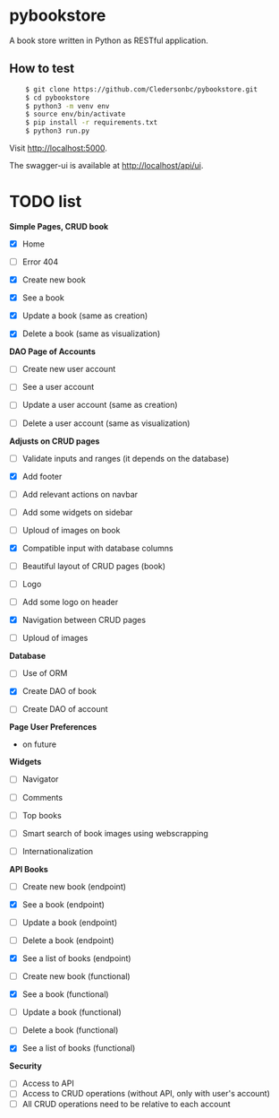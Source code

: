 # pybookstore
A book store written in Python as RESTful application.

## How to test
```bash
	$ git clone https://github.com/Cledersonbc/pybookstore.git
	$ cd pybookstore
	$ python3 -m venv env
	$ source env/bin/activate
	$ pip install -r requirements.txt
	$ python3 run.py
```

Visit [http://localhost:5000](http://localhost:5000).


The swagger-ui is available at [http://localhost/api/ui](http://localhost/api/ui).

# TODO list

**Simple Pages, CRUD book**
* [X] Home
* [ ] Error 404
* [X] Create new book
* [X] See a book
* [X] Update a book (same as creation)
* [X] Delete a book (same as visualization)


**DAO Page of Accounts**
* [ ] Create new user account
* [ ] See a user account
* [ ] Update a user account (same as creation)
* [ ] Delete a user account (same as visualization)


**Adjusts on CRUD pages**
* [ ] Validate inputs and ranges (it depends on the database)
* [X] Add footer
* [ ] Add relevant actions on navbar
* [ ] Add some widgets on sidebar
* [ ] Uploud of images on book
* [X] Compatible input with database columns
* [ ] Beautiful layout of CRUD pages (book)
* [ ] Logo
* [ ] Add some logo on header
* [X] Navigation between CRUD pages
* [ ] Uploud of images


**Database**
* [ ] Use of ORM
* [X] Create DAO of book
* [ ] Create DAO of account


**Page User Preferences**
* on future


**Widgets**
* [ ] Navigator
* [ ] Comments
* [ ] Top books
* [ ] Smart search of book images using webscrapping
* [ ] Internationalization


**API Books**
* [ ] Create new book (endpoint)
* [X] See a book (endpoint)
* [ ] Update a book (endpoint)
* [ ] Delete a book (endpoint)
* [X] See a list of books (endpoint)
* [ ] Create new book (functional)
* [X] See a book (functional)
* [ ] Update a book (functional)
* [ ] Delete a book (functional)
* [X] See a list of books (functional)


**Security**
* [ ] Access to API
* [ ] Access to CRUD operations (without API, only with user's account)
* [ ] All CRUD operations need to be relative to each account
